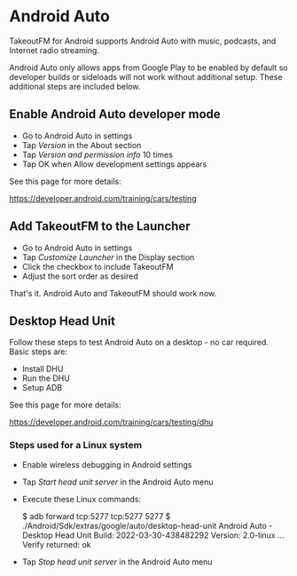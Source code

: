 # Android Auto

TakeoutFM for Android supports Android Auto with music, podcasts, and Internet
radio streaming.

Android Auto only allows apps from Google Play to be enabled by default so
developer builds or sideloads will not work without additional setup. These
additional steps are included below.

## Enable Android Auto developer mode

* Go to Android Auto in settings
* Tap *Version* in the About section
* Tap *Version and permission info* 10 times
* Tap OK when Allow development settings appears

See this page for more details:

https://developer.android.com/training/cars/testing

## Add TakeoutFM to the Launcher

* Go to Android Auto in settings
* Tap *Customize Launcher* in the Display section
* Click the checkbox to include TakeoutFM
* Adjust the sort order as desired

That's it. Android Auto and TakeoutFM should work now.

## Desktop Head Unit

Follow these steps to test Android Auto on a desktop - no car required. Basic
steps are:

* Install DHU
* Run the DHU
* Setup ADB

See this page for more details:

https://developer.android.com/training/cars/testing/dhu

### Steps used for a Linux system

* Enable wireless debugging in Android settings
* Tap *Start head unit server* in the Android Auto menu
* Execute these Linux commands:

	$ adb forward tcp:5277 tcp:5277
	5277
	$ ./Android/Sdk/extras/google/auto/desktop-head-unit
	Android Auto - Desktop Head Unit
    Build: 2022-03-30-438482292
    Version: 2.0-linux
    ...
	Verify returned: ok

* Tap *Stop head unit server* in the Android Auto menu
